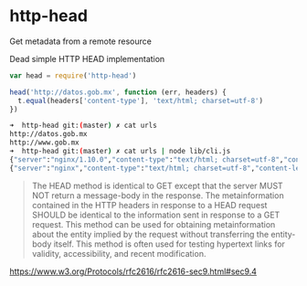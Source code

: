 # http-head

Get metadata from a remote resource

Dead simple HTTP HEAD implementation

```js
var head = require('http-head')

head('http://datos.gob.mx', function (err, headers) {
  t.equal(headers['content-type'], 'text/html; charset=utf-8')
})
```

```bash
➜  http-head git:(master) ✗ cat urls
http://datos.gob.mx
http://www.gob.mx
➜  http-head git:(master) ✗ cat urls | node lib/cli.js
{"server":"nginx/1.10.0","content-type":"text/html; charset=utf-8","content-length":"1819","x-powered-by":"Express","access-control-allow-origin":"*","access-control-allow-methods":"GET, PUT, POST, DELETE, OPTIONS","access-control-allow-headers":"Content-Type, Authorization, Content-Lenght, X-Requested-With","etag":"W/\"71b-+r94FKa09HvHd5PwyOXClA\"","date":"Sun, 18 Sep 2016 06:15:34 GMT","connection":"close","uri":"http://datos.gob.mx"}
{"server":"nginx","content-type":"text/html; charset=utf-8","content-length":"41820","x-frame-options":"SAMEORIGIN","x-xss-protection":"1; mode=block","x-content-type-options":"nosniff","etag":"W/\"c907c36d834ba2e71904200c4bebe10d\"","x-request-id":"6a657438-8f23-46b6-98e1-43f97523ee23","x-runtime":"0.068240","cache-control":"private, must-revalidate, max-age=0","date":"Sun, 18 Sep 2016 06:15:35 GMT","connection":"close","uri":"http://www.gob.mx"}
```

> The HEAD method is identical to GET except that the server MUST NOT return a message-body in the response. The metainformation contained in the HTTP headers in response to a HEAD request SHOULD be identical to the information sent in response to a GET request. This method can be used for obtaining metainformation about the entity implied by the request without transferring the entity-body itself. This method is often used for testing hypertext links for validity, accessibility, and recent modification.

https://www.w3.org/Protocols/rfc2616/rfc2616-sec9.html#sec9.4
